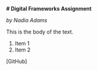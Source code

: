 **# Digital Frameworks Assignment**

_by Nadia Adams_ 

This is the body of the text. 


1. Item 1
1. Item 2 

[GitHub] 
